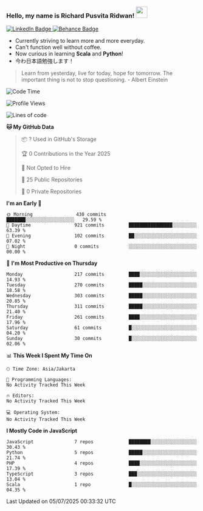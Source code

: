 ### Hello, my name is Richard Pusvita Ridwan! <img src="https://raw.githubusercontent.com/MartinHeinz/MartinHeinz/master/wave.gif" width="30px">


<div id="badges">
  <a href="https://www.linkedin.com/in/richard1998/">
    <img src="https://img.shields.io/badge/richard1998-blue?style=flat&logo=linkedin" alt="LinkedIn Badge"/>
  </a>
  <a href="https://www.behance.net/richardrid3d36">
    <img src="https://img.shields.io/badge/Behance-informational?style=flat&logo=behance" alt="Behance Badge"/>
  </a>
</div>


-  Currently striving to learn more and more everyday.
-  Can't function well without coffee.
-  Now curious in learning **Scala** and **Python**!
-  今わ日本語勉強します！

> Learn from yesterday, live for today, hope for tomorrow. The important thing is not to stop questioning. - Albert Einstein

<!--START_SECTION:waka-->
![Code Time](http://img.shields.io/badge/Code%20Time-81%20hrs%2034%20mins-blue)

![Profile Views](http://img.shields.io/badge/Profile%20Views-1-blue)

![Lines of code](https://img.shields.io/badge/From%20Hello%20World%20I%27ve%20Written-875.6%20thousand%20lines%20of%20code-blue)

**🐱 My GitHub Data** 

> 📦 ? Used in GitHub's Storage 
 > 
> 🏆 0 Contributions in the Year 2025
 > 
> 🚫 Not Opted to Hire
 > 
> 📜 25 Public Repositories 
 > 
> 🔑 0 Private Repositories 
 > 
**I'm an Early 🐤** 

```text
🌞 Morning                430 commits         ███████░░░░░░░░░░░░░░░░░░   29.59 % 
🌆 Daytime                921 commits         ████████████████░░░░░░░░░   63.39 % 
🌃 Evening                102 commits         ██░░░░░░░░░░░░░░░░░░░░░░░   07.02 % 
🌙 Night                  0 commits           ░░░░░░░░░░░░░░░░░░░░░░░░░   00.00 % 
```
📅 **I'm Most Productive on Thursday** 

```text
Monday                   217 commits         ████░░░░░░░░░░░░░░░░░░░░░   14.93 % 
Tuesday                  270 commits         █████░░░░░░░░░░░░░░░░░░░░   18.58 % 
Wednesday                303 commits         █████░░░░░░░░░░░░░░░░░░░░   20.85 % 
Thursday                 311 commits         █████░░░░░░░░░░░░░░░░░░░░   21.40 % 
Friday                   261 commits         ████░░░░░░░░░░░░░░░░░░░░░   17.96 % 
Saturday                 61 commits          █░░░░░░░░░░░░░░░░░░░░░░░░   04.20 % 
Sunday                   30 commits          █░░░░░░░░░░░░░░░░░░░░░░░░   02.06 % 
```


📊 **This Week I Spent My Time On** 

```text
🕑︎ Time Zone: Asia/Jakarta

💬 Programming Languages: 
No Activity Tracked This Week

🔥 Editors: 
No Activity Tracked This Week

💻 Operating System: 
No Activity Tracked This Week
```

**I Mostly Code in JavaScript** 

```text
JavaScript               7 repos             ████████░░░░░░░░░░░░░░░░░   30.43 % 
Python                   5 repos             █████░░░░░░░░░░░░░░░░░░░░   21.74 % 
PHP                      4 repos             ████░░░░░░░░░░░░░░░░░░░░░   17.39 % 
TypeScript               3 repos             ███░░░░░░░░░░░░░░░░░░░░░░   13.04 % 
Scala                    1 repo              █░░░░░░░░░░░░░░░░░░░░░░░░   04.35 % 
```




 Last Updated on 05/07/2025 00:33:32 UTC
<!--END_SECTION:waka-->
